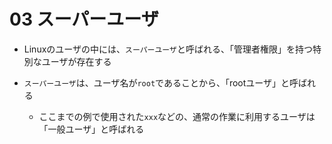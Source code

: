 03 スーパーユーザ
==============

* Linuxのユーザの中には、`スーパーユーザ`と呼ばれる、「管理者権限」を持つ特別なユーザが存在する

* `スーパーユーザ`は、ユーザ名が`root`であることから、「rootユーザ」と呼ばれる

  * ここまでの例で使用された`xxx`などの、通常の作業に利用するユーザは「一般ユーザ」と呼ばれる
